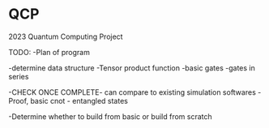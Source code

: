 # QCP
2023 Quantum Computing Project

TODO:
-Plan of program

-determine data structure
-Tensor product function
-basic gates
-gates in series

-CHECK ONCE COMPLETE- can compare to existing simulation softwares
-Proof, basic cnot - entangled states

-Determine whether to build from basic or build from scratch
